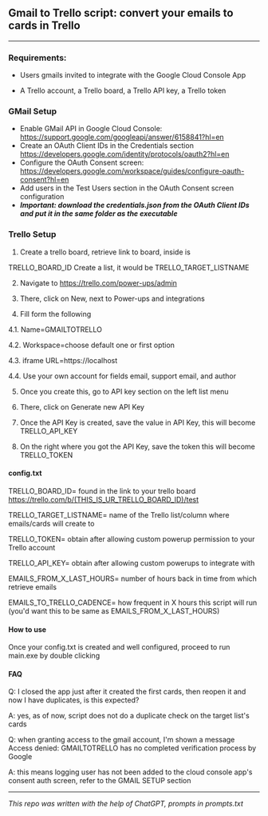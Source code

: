 
## Gmail to Trello script: convert your emails to cards in Trello

--------

### Requirements:

- Users gmails invited to integrate with the Google Cloud Console App

- A Trello account, a Trello board, a Trello API key, a Trello token

  

### GMail Setup

- Enable GMail API in Google Cloud Console: https://support.google.com/googleapi/answer/6158841?hl=en
- Create an OAuth Client IDs in the Credentials section https://developers.google.com/identity/protocols/oauth2?hl=en
- Configure the OAuth Consent screen: https://developers.google.com/workspace/guides/configure-oauth-consent?hl=en
- Add users in the Test Users section in the OAuth Consent screen configuration
- ***Important: download the credentials.json from the OAuth Client IDs and put it in the same folder as the executable*** 


### Trello Setup

  

1. Create a trello board, retrieve link to board, inside is

TRELLO_BOARD_ID Create a list, it would be TRELLO_TARGET_LISTNAME

2. Navigate to https://trello.com/power-ups/admin

3. There, click on New, next to Power-ups and integrations

4. Fill form the following

4.1. Name=GMAILTOTRELLO

4.2. Workspace=choose default one or first option

4.3. iframe URL=https://localhost

4.4. Use your own account for fields email, support email, and author

5. Once you create this, go to API key section on the left list menu

6. There, click on Generate new API Key

7. Once the API Key is created, save the value in API Key, this will become TRELLO_API_KEY

8. On the right where you got the API Key, save the token this will become TRELLO_TOKEN

  

  

#### config.txt

  

TRELLO_BOARD_ID= found in the link to your trello board https://trello.com/b/(THIS_IS_UR_TRELLO_BOARD_ID)/test

TRELLO_TARGET_LISTNAME= name of the Trello list/column where emails/cards will create to

TRELLO_TOKEN= obtain after allowing custom powerup permission to your Trello account

TRELLO_API_KEY= obtain after allowing custom powerups to integrate with

EMAILS_FROM_X_LAST_HOURS= number of hours back in time from which retrieve emails

EMAILS_TO_TRELLO_CADENCE= how frequent in X hours this script will run (you'd want this to be same as EMAILS_FROM_X_LAST_HOURS)

  

#### How to use

  

Once your config.txt is created and well configured, proceed to run main.exe by double clicking

  

#### FAQ

  

Q: I closed the app just after it created the first cards, then reopen it and now I have duplicates, is this expected?

A: yes, as of now, script does not do a duplicate check on the target list's cards

Q: when granting access to the gmail account, I'm shown a message Access denied: GMAILTOTRELLO has no completed verification process by Google

A: this means logging user has not been added to the cloud console app's consent auth screen, refer to the GMAIL SETUP section

  

--------

*This repo was written with the help of ChatGPT, prompts in prompts.txt*